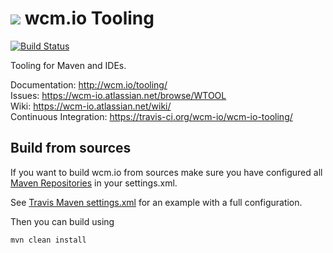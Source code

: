 <img src="http://wcm.io/images/favicon-16@2x.png"/> wcm.io Tooling
======
[![Build Status](https://travis-ci.org/wcm-io/wcm-io-tooling.png?branch=master)](https://travis-ci.org/wcm-io/wcm-io-tooling)

Tooling for Maven and IDEs.

Documentation: http://wcm.io/tooling/<br/>
Issues: https://wcm-io.atlassian.net/browse/WTOOL<br/>
Wiki: https://wcm-io.atlassian.net/wiki/<br/>
Continuous Integration: https://travis-ci.org/wcm-io/wcm-io-tooling/


## Build from sources

If you want to build wcm.io from sources make sure you have configured all [Maven Repositories](http://wcm.io/maven.html) in your settings.xml.

See [Travis Maven settings.xml](https://github.com/wcm-io/wcm-io-tooling/blob/master/.travis.maven-settings.xml) for an example with a full configuration.

Then you can build using

```
mvn clean install
```
